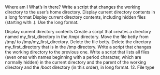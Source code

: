 Where am I
What’s in there?
Write a script that changes the working directory to the user’s home directory.
Display current directory contents in a long format
Display current directory contents, including hidden files (starting with .). Use the long format.

Display current directory contents
Create a script that creates a directory named my_first_directory in the /tmp/ directory.
Move the file betty from /tmp/ to /tmp/my_first_directory.
Delete the file betty.
Delete the directory my_first_directory that is in the /tmp directory.
Write a script that changes the working directory to the previous one.
Write a script that lists all files (even ones with names beginning with a period character, which are normally hidden) in the current directory and the parent of the working directory and the /boot directory (in this order), in long format.
12. File type
